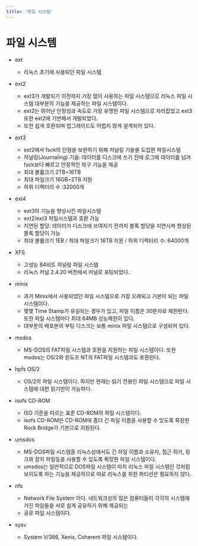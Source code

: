 ```yaml
---
title: '파일 시스템'
---
```

# 파일 시스템

- ext
    - 리눅스 초기에 사용되던 파일 시스템

- ext2
    - ext3가 개발되기 이전까지 가장 많이 사용하는 파일 시스템으로 리눅스 파일 시스템 대부분의 기능을 제공하는 파일 시스템이다.
    - ext2는 뛰어난 안정성과 속도로 가장 유명한 파일 시스템으로 자리잡았고 ext3 또한 ext2에 기반해서 개발되었다.
    - 또한 쉽게 호환되며 업그레이드도 어렵지 않게 설계되어 있다.

- ext3
    - ext2에서 fsck의 단점을 보완하기 위해 저널링 기술을 도입한 파일시스템
    - 저널링(Journaling) 기술: 데이터를 디스크에 쓰기 전에 로그에 데이터를 남겨 fsck보다 빠르고 안정적인 복구 기능을 제공
    - 최대 볼륨크기 2TB~16TB
    - 최대 파일크기 16GB~2TB 지원
    - 하위 디렉터리 수 :32000개
  
- ext4
    - ext3의 기능을 향상시킨 파일시스템
    - ext2/ext3 파일시스템과 호환 가능
    - 지연된 할당: 데이터가 디스크에 쓰여지기 전까지 블록 할당을 지연시켜 향상된 블록 할당이 가능
    - 최대 볼륨크기 1EB / 최대 파일크기 16TB 지원 / 하위 디렉터리 수: 64000개
  
- XFS
    - 고성능 64비트 저널링 파일 시스템
    - 리눅스 커널 2.4.20 버전에서 커널로 포팅되었다.

- minix
    - 과거 Minix에서 사용되었던 파일 시스템으로 가장 오래되고 기본이 되는 파일 시스템이다. 
    - 몇몇 Time Stamp가 유실되는 경우가 있고, 파일 이름은 30문자로 제한된다. 또한 파일 시스템마다 최대 64MB 성능제한이 있다.
    - 대부분의 배포본의 부팅 디스크는 보통 minix 파일 시스템으로 구성되어 있다. 

- msdos
    - MS-DOS의 FAT파일 시스템과 호환을 지원하는 파일 시스템이다. 또한 msdos는 OS/2와 윈도즈 NT의 FAT파일 시스템과도 호환된다.

- hpfs OS/2
    - OS/2의 파일 시스템이다. 하지만 현재는 읽기 전용인 파일 시스템으로 파일 시스템에 대한 읽기만이 가능하다.

- isofs CD-ROM
    - ISO 기준을 따르는 표준 CD-ROM의 파일 시스템이다.
    - isofs CD-ROM은 CD-ROM에 좀더 긴 파일 이름을 사용할 수 있도록 확장한 Rock Bridge가 기본으로 지원된다.

- umsdos
    - MS-DOS파일 시스템을 리눅스상에서도 긴 파일 이름과 소유자, 접근 허가, 링크와 장치 파일등을 사용할 수 있도록 확장한 파일 시스템이다.
    - umsdos는 일반적으로 DOS파일 시스템이 마치 리눅스 파일 시스템인 것처럼 보이도록 하는 기능을 제공하므로 따로 리눅스를 위한 파티션은 필요하지 않다.

- nfs
    - Network File System 이다. 네트워크상의 많은 컴퓨터들이 각각의 시스템에 가진 파일들을 서로 쉽게 공유하기 위해 제공되는
    - 공유 파일 시스템이다.

- sysv
    - System V/386, Xenix, Coherent 파일 시스템이다.